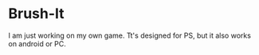 # Brush-It

I am just working on my own game. Tt's designed for PS, but it also works on android or PC.
